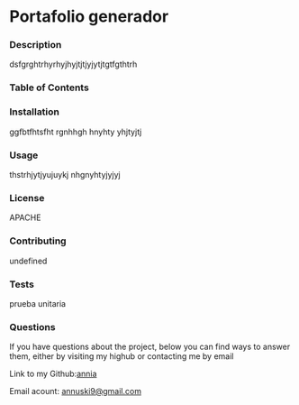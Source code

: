 # Portafolio generador

  ### Description
  dsfgrghtrhyrhyjhyjtjtjyjytjtgtfgthtrh

  ### Table of Contents
  

  ### Installation
  ggfbtfhtsfht rgnhhgh hnyhty yhjtyjtj

  ### Usage
  thstrhjytjyujuykj nhgnyhtyjyjyj

  ### License
  APACHE

  ### Contributing 
  undefined

  ### Tests
  prueba unitaria 

  ### Questions
  If you have questions about the project, below you can find ways to answer them, either by visiting my highub or contacting me by email
  
  Link to my Github:[annia](https://github.com/annia)
  
  Email acount: annuski9@gmail.com	
    
